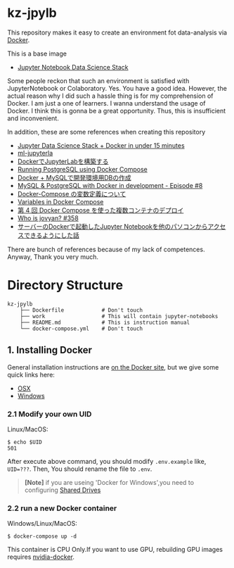 # kz-jpylb

This repository makes it easy to create an environment fot data-analysis via [Docker](http://www.docker.com/).

This is a base image 
- [Jupyter Notebook Data Science Stack](https://hub.docker.com/r/jupyter/datascience-notebook)

Some people reckon that such an environment is satisfied with JupyterNotebook or Colaboratory.
Yes. You have a good idea. However, the actual reason why I did such a hassle thing is for my comprehension of Docker.
I am just a one of learners. I wanna understand the usage of Docker. I think this is gonna be a great opportunity.
Thus, this is insufficient and inconvenient.

In addition, these are some references when creating this repository

- [Jupyter Data Science Stack + Docker in under 15 minutes](https://towardsdatascience.com/jupyter-data-science-stack-docker-in-under-15-minutes-19d8f822bd45)
- [ml-jupyterla](https://github.com/asashiho/ml-jupyterlab)
- [DockerでJupyterLabを構築する](https://qiita.com/muk-ai/items/a147cfd2cafc57420b15)
- [Running PostgreSQL using Docker Compose](https://linuxhint.com/run_postgresql_docker_compose/)
- [Docker + MySQLで開発環境用DBの作成](https://mmtomitomimm.blogspot.com/2018/04/docker-mysqldb.html)
- [MySQL & PostgreSQL with Docker in development - Episode #8](https://youtu.be/q5J3rtAGGNU)
- [Docker-Compose の変数定義について](https://qiita.com/kimullaa/items/f556431b8103e686f356)
- [Variables in Docker Compose](https://youtu.be/0JXyJOwVFfo)
- [第 4 回 Docker Compose を使った複数コンテナのデプロイ](https://www.ogis-ri.co.jp/otc/hiroba/technical/docker/part4.html)
- [Who is jovyan? #358](https://github.com/jupyter/docker-stacks/issues/358)
- [サーバーのDockerで起動したJupyter Notebookを他のパソコンからアクセスできるようにした話](https://qiita.com/yamasakih/items/d23ac0bf773e9b1b4d9d)

There are bunch of references because of my lack of competences. Anyway, Thank you very much.

# Directory Structure
```
kz-jpylb
    ├── Dockerfile            # Don't touch
    ├── work                  # This will contain jupyter-notebooks
    ├── README.md             # This is instruction manual
    └── docker-compose.yml    # Don't touch
```




## 1. Installing Docker
General installation instructions are
[on the Docker site](https://docs.docker.com/installation/), but we give some
quick links here:

* [OSX](https://www.docker.com/docker-mac)
* [Windows](https://www.docker.com/docker-windows)

### 2.1 Modify your own UID
Linux/MacOS:

    $ echo $UID
    501

After execute above  command, you should modify `.env.example` like, `UID=???`. Then, You should rename the file to `.env`.



>**[Note]**
>if you are useing 'Docker for Windows',you need to configuring [Shared Drives](https://blogs.msdn.microsoft.com/stevelasker/2016/06/14/configuring-docker-for-windows-volumes/)


### 2.2 run a new Docker container
Windows/Linux/MacOS:

    $ docker-compose up -d 


This container is CPU Only.If you want to use GPU, rebuilding GPU images requires [nvidia-docker](https://github.com/NVIDIA/nvidia-docker).

